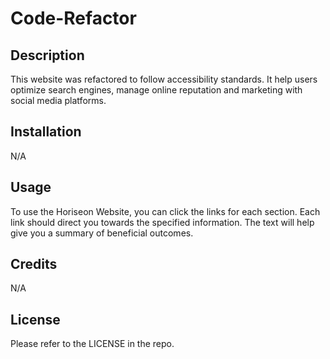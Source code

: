 # Code-Refactor

## Description

This website was refactored to follow accessibility standards. It help users optimize search engines, manage online reputation and marketing with social media platforms.

## Installation

N/A

## Usage

To use the Horiseon Website, you can click the links for each section. Each link should direct you towards the specified information. The text will help give you a summary of beneficial outcomes.

## Credits

N/A 

## License

Please refer to the LICENSE in the repo.